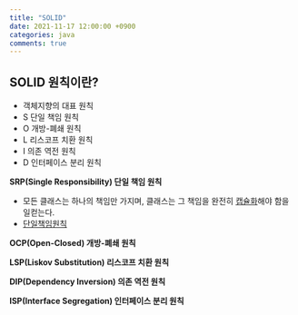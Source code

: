 ```yaml
---
title: "SOLID"
date: 2021-11-17 12:00:00 +0900
categories: java
comments: true
---
```


## SOLID 원칙이란?
 - 객체지향의 대표 원칙
 - S 단일 책임 원칙
 - O 개방-폐쇄 원칙
 - L 리스코프 치환 원칙
 - I 의존 역전 원칙
 - D 인터페이스 분리 원칙


**SRP(Single Responsibility) 단일 책임 원칙**
 - 모든 클래스는 하나의 책임만 가지며, 클래스는 그 책임을 완전히 [캡슐화](../java-oop/)해야 함을 일컫는다.
 - [단일책임원칙](https://ko.wikipedia.org/wiki/%EB%8B%A8%EC%9D%BC_%EC%B1%85%EC%9E%84_%EC%9B%90%EC%B9%99)

**OCP(Open-Closed) 개방-폐쇄 원칙**

**LSP(Liskov Substitution) 리스코프 치환 원칙**

**DIP(Dependency Inversion) 의존 역전 원칙**
 
**ISP(Interface Segregation) 인터페이스 분리 원칙**
